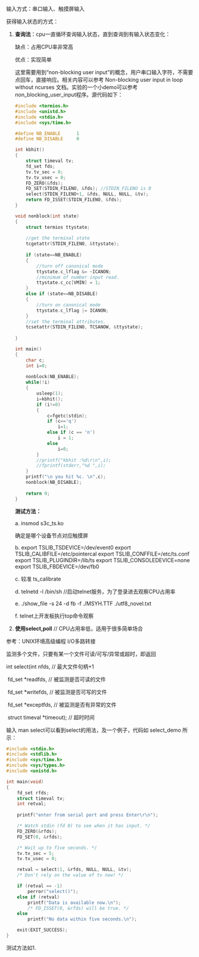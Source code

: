 输入方式：串口输入、触摸屏输入

获得输入状态的方式：

1. **查询法**：cpu一直循环查询输入状态，直到查询到有输入状态变化：

   缺点：占用CPU率非常高

   优点：实现简单

   这里需要用到“non-blocking user input”的概念，用户串口输入字符，不需要点回车，直接响应。相关内容可以参考 Non-blocking user input in loop without ncurses 文档。实验的一个小demo可以参考 non_blocking_user_input程序。源代码如下：

   ```c
   #include <termios.h>
   #include <unistd.h>
   #include <stdio.h>
   #include <sys/time.h>
   
   #define NB_ENABLE      1
   #define NB_DISABLE     0
   
   int kbhit()
   {
       struct timeval tv;
       fd_set fds;
       tv.tv_sec = 0;
       tv.tv_usec = 0;
       FD_ZERO(&fds);
       FD_SET(STDIN_FILENO, &fds); //STDIN_FILENO is 0
       select(STDIN_FILENO+1, &fds, NULL, NULL, &tv);
       return FD_ISSET(STDIN_FILENO, &fds);
   }
   
   void nonblock(int state)
   {
       struct termios ttystate;
    
       //get the terminal state
       tcgetattr(STDIN_FILENO, &ttystate);
    
       if (state==NB_ENABLE)
       {
           //turn off canonical mode
           ttystate.c_lflag &= ~ICANON;
           //minimum of number input read.
           ttystate.c_cc[VMIN] = 1;
       }
       else if (state==NB_DISABLE)
       {
           //turn on canonical mode
           ttystate.c_lflag |= ICANON;
       }
       //set the terminal attributes.
       tcsetattr(STDIN_FILENO, TCSANOW, &ttystate);
    
   }
   
   int main()
   {
       char c;
       int i=0;
    
       nonblock(NB_ENABLE);
       while(!i)
       {
           usleep(1);
           i=kbhit();
           if (i!=0)
           {
               c=fgetc(stdin);
               if (c=='q')
                   i=1;
               else if (c == 'n')
                   i = 1;
               else
                   i=0;
           }
           //printf("kbhit :%d\r\n",i);
           //fprintf(stderr,"%d ",i);
       }
       printf("\n you hit %c. \n",c);
       nonblock(NB_DISABLE);
    
       return 0;
   }
   ```

   **测试方法：**

   a. insmod  s3c_ts.ko

   确定是哪个设备节点对应触摸屏

   b. export TSLIB_TSDEVICE=/dev/event0
   export TSLIB_CALIBFILE=/etc/pointercal
   export TSLIB_CONFFILE=/etc/ts.conf
   export TSLIB_PLUGINDIR=/lib/ts
   export TSLIB_CONSOLEDEVICE=none
   export TSLIB_FBDEVICE=/dev/fb0

   c. 较准
   ts_calibrate   

   d. telnetd -l /bin/sh  //启动telnet服务，为了登录进去观察CPU占用率

   e. ./show_file -s 24 -d fb -f ./MSYH.TTF ./utf8_novel.txt

   f. telnet上开发板执行top命令观察

2.  **使用select,poll**   // CPU占用率低，适用于很多简单场合

   参考：UNIX环境高级编程 I/O多路转接

   监测多个文件，只要有某一个文件可读/可写/异常或超时，即返回

   int select(int nfds,    					// 最大文件句柄+1

   ​		fd_set *readfds, 				// 被监测是否可读的文件

   ​		fd_set *writefds,				//  被监测是否可写的文件

   ​		fd_set *exceptfds, 			// 被监测是否有异常的文件

   ​		struct timeval *timeout);		//  超时时间
                 

   输入 man select可以看到select的用法，及一个例子，代码如 select_demo 所示： 

   ```c
   #include <stdio.h>
   #include <stdlib.h>
   #include <sys/time.h>
   #include <sys/types.h>
   #include <unistd.h>
   
   int main(void)
   {
       fd_set rfds;
       struct timeval tv;
       int retval;
       
       printf("enter from serial port and press Enter\r\n");
   
       /* Watch stdin (fd 0) to see when it has input. */
       FD_ZERO(&rfds);
       FD_SET(0, &rfds);
   
       /* Wait up to five seconds. */
       tv.tv_sec = 5;
       tv.tv_usec = 0;
   
       retval = select(1, &rfds, NULL, NULL, &tv);
       /* Don't rely on the value of tv now! */
   
       if (retval == -1)
           perror("select()");
       else if (retval)
           printf("Data is available now.\n");
           /* FD_ISSET(0, &rfds) will be true. */
       else
           printf("No data within five seconds.\n");
   
       exit(EXIT_SUCCESS);
   }
   ```

   测试方法如1.

   

   

   

 